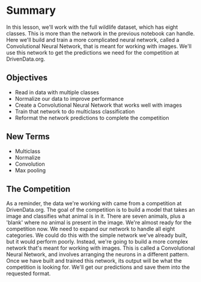 # Summary
In this lesson, we'll work with the full wildlife dataset, which has eight classes. This is more than the network in the previous notebook can handle. Here we'll build and train a more complicated neural network, called a Convolutional Neural Network, that is meant for working with images. We'll use this network to get the predictions we need for the competition at DrivenData.org.

## Objectives
- Read in data with multiple classes
- Normalize our data to improve performance
- Create a Convolutional Neural Network that works well with images
- Train that network to do multiclass classification
- Reformat the network predictions to complete the competition

## New Terms
- Multiclass
- Normalize
- Convolution
- Max pooling

## The Competition
As a reminder, the data we're working with came from a competition at DrivenData.org. The goal of the competition is to build a model that takes an image and classifies what animal is in it. There are seven animals, plus a 'blank' where no animal is present in the image.
We're almost ready for the competition now. We need to expand our network to handle all eight categories. We could do this with the simple network we've already built, but it would perform poorly. Instead, we're going to build a more complex network that's meant for working with images. This is called a Convolutional Neural Network, and involves arranging the neurons in a different pattern.
Once we have built and trained this network, its output will be what the competition is looking for. We'll get our predictions and save them into the requested format.

